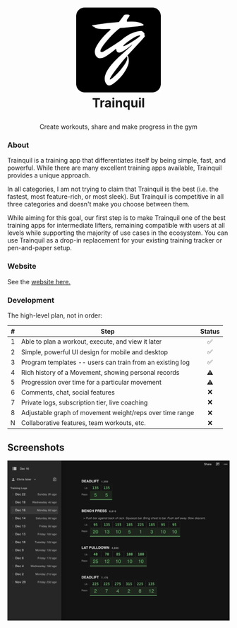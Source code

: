 <!-- LOGO -->
<h1>
<p align="center">
  <img src="public/logo192.png" alt="Logo" width="192">
  <br>Trainquil
</h1>
  <p align="center">
    Create workouts, share and make progress in the gym
  </p>
</p>

### About

Trainquil is a training app that differentiates itself by being simple, fast, and powerful. While
there are many excellent training apps available, Trainquil provides a unique approach.

In all categories, I am not trying to claim that Trainquil is the best (i.e. the fastest, most
feature-rich, or most sleek). But Trainquil is competitive in all three categories and doesn't make
you choose between them.

While aiming for this goal, our first step is to make Trainquil one of the best training apps for
intermediate lifters, remaining compatible with users at all levels while supporting the majority
of use cases in the ecosystem. You can use Trainquil as a drop-in replacement for your existing
training tracker or pen-and-paper setup.

### Website

See the [website here.](https://trainquil.vercel.app)

### Development

The high-level plan, not in order:

|  #  | Step                                                      | Status |
| :-: | --------------------------------------------------------- | :----: |
|  1  | Able to plan a workout, execute, and view it later        |   ✅   |
|  2  | Simple, powerful UI design for mobile and desktop         |   ✅   |
|  3  | Program templates -- users can train from an existing log |   ✅   |
|  4  | Rich history of a Movement, showing personal records      |   ⚠️   |
|  5  | Progression over time for a particular movement           |   ⚠️   |
|  6  | Comments, chat, social features                           |   ❌   |
|  7  | Private logs, subscription tier, live coaching            |   ❌   |
|  8  | Adjustable graph of movement weight/reps over time range  |   ❌   |
|  N  | Collaborative features, team workouts, etc.               |   ❌   |

## Screenshots

![Desktop UI](public/desktop02.png)
